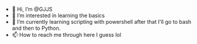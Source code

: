 - 👋 Hi, I’m @GJJS
- 👀 I’m interested in learning the basics
- 🌱 I’m currently learning scripting with powershell after that I'll go to bash and then to Python.
- 📫 How to reach me through here I guess lol

<!---
GJJS/GJJS is a ✨ special ✨ repository because its `README.md` (this file) appears on your GitHub profile.
You can click the Preview link to take a look at your changes.
--->
